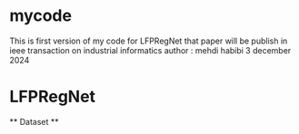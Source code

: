 # mycode
This is first version of my code for LFPRegNet that paper will be publish in ieee transaction on industrial informatics 
author : mehdi habibi 
3 december 2024 
# LFPRegNet 

** Dataset **

